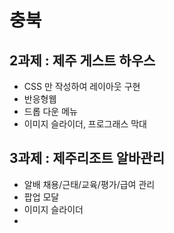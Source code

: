 # 충북
## 2과제 : 제주 게스트 하우스
- CSS 만 작성하여 레이아웃 구현
- 반응형웹
- 드롭 다운 메뉴
- 이미지 슬라이더, 프로그래스 막대

## 3과제 : 제주리조트 알바관리
- 알배 채용/근태/교육/평가/급여 관리
- 팝업 모달
- 이미지 슬라이더
- 